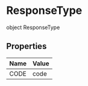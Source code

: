 # ResponseType

object ResponseType

## Properties

| Name | Value |
| ---- | ----- |
| CODE | code  |
